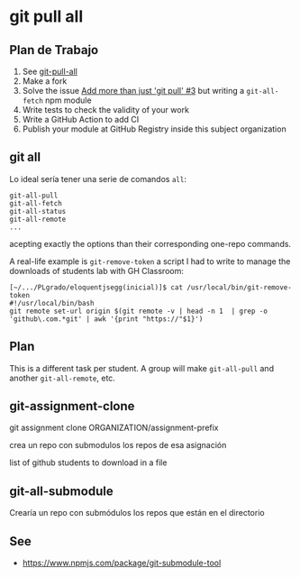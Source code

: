 # git pull all

## Plan de Trabajo

1. See [git-pull-all](https://github.com/tatsuyaoiw/git-pull-all)
2. Make a fork
3. Solve the issue [Add more than just 'git pull' #3](https://github.com/tatsuyaoiw/git-pull-all/issues/3) but writing a `git-all-fetch` npm module
4. Write tests to check the validity of your work
5. Write a GitHub Action to add CI
6. Publish your module at GitHub Registry inside this subject organization

## git all

Lo ideal sería tener una serie de comandos `all`:

```
git-all-pull
git-all-fetch
git-all-status
git-all-remote
...
```


acepting exactly the options than their corresponding one-repo commands.

A real-life example is `git-remove-token` a script I had to write to manage the downloads
of students lab with GH Classroom:

```
[~/.../PLgrado/eloquentjsegg(inicial)]$ cat /usr/local/bin/git-remove-token
#!/usr/local/bin/bash
git remote set-url origin $(git remote -v | head -n 1  | grep -o 'github\.com.*git' | awk '{print "https://"$1}')
```

## Plan

This is a different task per student. A group will make `git-all-pull` and another 
`git-all-remote`, etc.

## git-assignment-clone

git assignment clone ORGANIZATION/assignment-prefix

crea  un repo con submodulos los repos de esa asignación

list of github students to download in a file

## git-all-submodule

Crearía un repo con submódulos los repos que están en el directorio

## See

* https://www.npmjs.com/package/git-submodule-tool